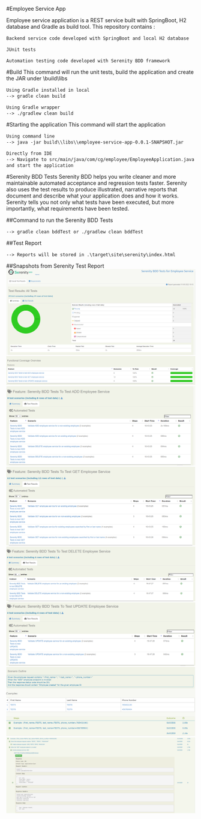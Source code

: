 #Employee Service App

Employee service application is a REST service built with SpringBoot, H2 database and Gradle as build tool. 
This repository contains :
````
Backend service code developed with SpringBoot and local H2 database
````
````
JUnit tests
````
````
Automation testing code developed with Serenity BDD framework
````

#Build
This command will run the unit tests, build the application and create the JAR under \build\libs
````
Using Gradle installed in local
--> gradle clean build 
````

````
Using Gradle wrapper
--> ./gradlew clean build 
````

#Starting the application
This command will start the application
````
Using command line
--> java -jar build\\libs\\employee-service-app-0.0.1-SNAPSHOT.jar
````
````
Directly from IDE
--> Navigate to src/main/java/com/cg/employee/EmployeeApplication.java and start the application
````

#Serenity BDD Tests
Serenity BDD helps you write cleaner and more maintainable automated acceptance and regression tests faster. 
Serenity also uses the test results to produce illustrated, narrative reports that document and describe what your application does and how it works. 
Serenity tells you not only what tests have been executed, but more importantly, what requirements have been tested.

##Command to run the Serenity BDD Tests
````
--> gradle clean bddTest or ./gradlew clean bddTest
````
##Test Report
````
--> Reports will be stored in .\target\site\serenity\index.html
````

##Snapshots from Serenity Test Report
![img.png](screenshots/img.png)
![img_1.png](screenshots/img_1.png)
![img_2.png](screenshots/img_2.png)
![img_3.png](screenshots/img_3.png)
![img_4.png](screenshots/img_4.png)
![img_5.png](screenshots/img_5.png)
![img_6.png](screenshots/img_6.png)
![img_7.png](screenshots/img_7.png)